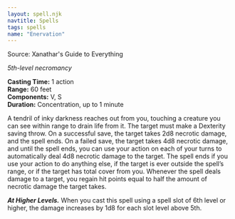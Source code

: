 ```yaml
---
layout: spell.njk
navtitle: Spells
tags: spells
name: "Enervation"
---
```

Source: Xanathar's Guide to Everything

_5th-level necromancy_

**Casting Time:** 1 action  
**Range:** 60 feet  
**Components:** V, S  
**Duration:** Concentration, up to 1 minute

A tendril of inky darkness reaches out from you, touching a creature you can see within range to drain life from it. The target must make a Dexterity saving throw. On a successful save, the target takes 2d8 necrotic damage, and the spell ends. On a failed save, the target takes 4d8 necrotic damage, and until the spell ends, you can use your action on each of your turns to automatically deal 4d8 necrotic damage to the target. The spell ends if you use your action to do anything else, if the target is ever outside the spell’s range, or if the target has total cover from you. Whenever the spell deals damage to a target, you regain hit points equal to half the amount of necrotic damage the target takes.

**_At Higher Levels._** When you cast this spell using a spell slot of 6th level or higher, the damage increases by 1d8 for each slot level above 5th.
